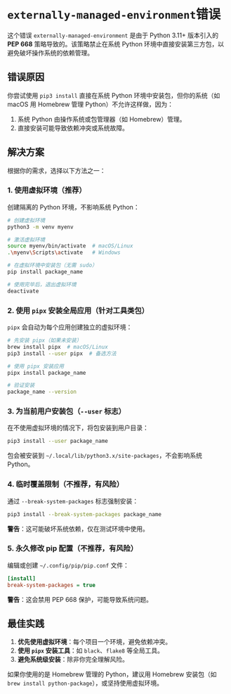 # `externally-managed-environment`错误

这个错误 `externally-managed-environment` 是由于 Python 3.11+ 版本引入的 **PEP 668** 策略导致的。该策略禁止在系统 Python 环境中直接安装第三方包，以避免破坏操作系统的依赖管理。

## **错误原因**

你尝试使用 `pip3 install` 直接在系统 Python 环境中安装包，但你的系统（如 macOS 用 Homebrew 管理 Python）不允许这样做，因为：

1. 系统 Python 由操作系统或包管理器（如 Homebrew）管理。
2. 直接安装可能导致依赖冲突或系统故障。

## **解决方案**

根据你的需求，选择以下方法之一：

### **1. 使用虚拟环境（推荐）**

创建隔离的 Python 环境，不影响系统 Python：

```bash
# 创建虚拟环境
python3 -m venv myenv

# 激活虚拟环境
source myenv/bin/activate  # macOS/Linux
.\myenv\Scripts\activate   # Windows

# 在虚拟环境中安装包（无需 sudo）
pip install package_name

# 使用完毕后，退出虚拟环境
deactivate
```

### **2. 使用 `pipx` 安装全局应用（针对工具类包）**

`pipx` 会自动为每个应用创建独立的虚拟环境：

```bash
# 先安装 pipx（如果未安装）
brew install pipx  # macOS/Linux
pip3 install --user pipx  # 备选方法

# 使用 pipx 安装应用
pipx install package_name

# 验证安装
package_name --version
```

### **3. 为当前用户安装包（`--user` 标志）**

在不使用虚拟环境的情况下，将包安装到用户目录：

```bash
pip3 install --user package_name
```

包会被安装到 `~/.local/lib/python3.x/site-packages`，不会影响系统 Python。

### **4. 临时覆盖限制（不推荐，有风险）**

通过 `--break-system-packages` 标志强制安装：

```bash
pip3 install --break-system-packages package_name
```

**警告**：这可能破坏系统依赖，仅在测试环境中使用。

### **5. 永久修改 pip 配置（不推荐，有风险）**

编辑或创建 `~/.config/pip/pip.conf` 文件：

```ini
[install]
break-system-packages = true
```

**警告**：这会禁用 PEP 668 保护，可能导致系统问题。

## **最佳实践**

1. **优先使用虚拟环境**：每个项目一个环境，避免依赖冲突。
2. **使用 `pipx` 安装工具**：如 `black`、`flake8` 等全局工具。
3. **避免系统级安装**：除非你完全理解风险。

如果你使用的是 Homebrew 管理的 Python，建议用 Homebrew 安装包（如 `brew install python-package`），或坚持使用虚拟环境。
